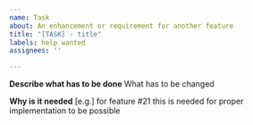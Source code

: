 ```yaml
---
name: Task
about: An enhancement or requirement for another feature
title: "[TASK] - title"
labels: help wanted
assignees: ''

---
```


**Describe what has to be done**
What has to be changed

**Why is it needed**
[e.g.] for feature #21 this is needed for proper implementation to be possible

